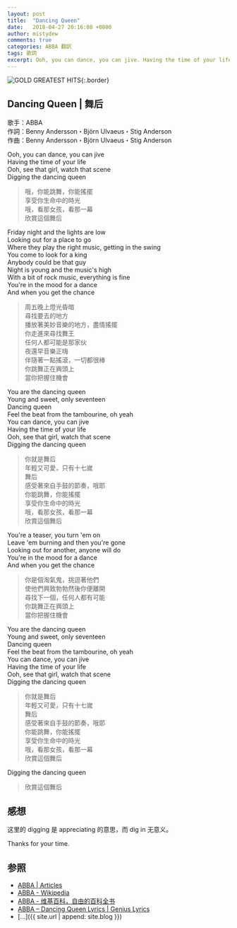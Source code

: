 ```yaml
---
layout: post
title:  "Dancing Queen"
date:   2018-04-27 20:16:08 +0800
author: mistydew
comments: true
categories: ABBA 翻訳
tags: 歌詞
excerpt: Ooh, you can dance, you can jive. Having the time of your life. Ooh, see that girl, watch that scene. Digging the dancing queen.
---
```

![GOLD GREATEST HITS](https://raw.githubusercontent.com/mistydew/misc/master/cover/GOLD%20GREATEST%20HITS.jpg){:.border}

## Dancing Queen | 舞后

歌手：ABBA<br>
作詞：Benny Andersson・Björn Ulvaeus・Stig Anderson<br>
作曲：Benny Andersson・Björn Ulvaeus・Stig Anderson

Ooh, you can dance, you can jive<br>
Having the time of your life<br>
Ooh, see that girl, watch that scene<br>
Digging the dancing queen

> 哦，你能跳舞，你能搖擺<br>
> 享受你生命中的時光<br>
> 哦，看那女孩，看那一幕<br>
> 欣賞這個舞后

Friday night and the lights are low<br>
Looking out for a place to go<br>
Where they play the right music, getting in the swing<br>
You come to look for a king<br>
Anybody could be that guy<br>
Night is young and the music's high<br>
With a bit of rock music, everything is fine<br>
You're in the mood for a dance<br>
And when you get the chance

> 周五晚上燈光昏暗<br>
> 尋找要去的地方<br>
> 播放著美妙音樂的地方，盡情搖擺<br>
> 你走進來尋找舞王<br>
> 任何人都可能是那家伙<br>
> 夜還早音樂正嗨<br>
> 伴隨著一點搖滾，一切都很棒<br>
> 你跳舞正在興頭上<br>
> 當你把握住機會

You are the dancing queen<br>
Young and sweet, only seventeen<br>
Dancing queen<br>
Feel the beat from the tambourine, oh yeah<br>
You can dance, you can jive<br>
Having the time of your life<br>
Ooh, see that girl, watch that scene<br>
Digging the dancing queen

> 你就是舞后<br>
> 年輕又可愛，只有十七嵗<br>
> 舞后<br>
> 感受著來自手鼓的節奏，哦耶<br>
> 你能跳舞，你能搖擺<br>
> 享受你生命中的時光<br>
> 哦，看那女孩，看那一幕<br>
> 欣賞這個舞后

You're a teaser, you turn 'em on<br>
Leave 'em burning and then you're gone<br>
Looking out for another, anyone will do<br>
You're in the mood for a dance<br>
And when you get the chance

> 你是個淘氣鬼，挑逗著他們<br>
> 使他們興致勃勃然後你便離開<br>
> 尋找下一個，任何人都有可能<br>
> 你跳舞正在興頭上<br>
> 當你把握住機會

You are the dancing queen<br>
Young and sweet, only seventeen<br>
Dancing queen<br>
Feel the beat from the tambourine, oh yeah<br>
You can dance, you can jive<br>
Having the time of your life<br>
Ooh, see that girl, watch that scene<br>
Digging the dancing queen

> 你就是舞后<br>
> 年輕又可愛，只有十七嵗<br>
> 舞后<br>
> 感受著來自手鼓的節奏，哦耶<br>
> 你能跳舞，你能搖擺<br>
> 享受你生命中的時光<br>
> 哦，看那女孩，看那一幕<br>
> 欣賞這個舞后

Digging the dancing queen

> 欣賞這個舞后

## 感想

这里的 digging 是 appreciating 的意思，而 dig in 无意义。

Thanks for your time.

## 参照
* [ABBA \| Articles](https://abbasite.com)
* [ABBA - Wikipedia](https://en.wikipedia.org/wiki/ABBA)
* [ABBA - 维基百科，自由的百科全书](https://zh.wikipedia.org/wiki/ABBA)
* [ABBA – Dancing Queen Lyrics \| Genius Lyrics](https://genius.com/Abba-dancing-queen-lyrics)
* [...]({{ site.url | append: site.blog }})

